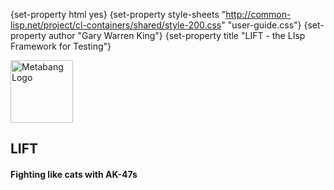 {set-property html yes}
{set-property style-sheets "http://common-lisp.net/project/cl-containers/shared/style-200.css" "user-guide.css"}
{set-property author "Gary Warren King"}
{set-property title "LIFT - the LIsp Framework for Testing"}

  [del.icio.us]: http://del.icio.us
  [Arnesi]: http://common-lisp.net/project/bese/arnesi.html
  [darcs]: http://www.darcs.net/
  [asdf-install]: http://common-lisp.net/project/asdf-install
  [gwking]: http://www.metabang.com/
  [metabang-software]: http://www.metabang.com/open-source-software.html
  [unCLog]: http://unclog.metabang.com/
  [mit-license]: http://www.opensource.org/licenses/mit-license.php

  [user-guide]: user-guide.html
  [Overview]: overview.html
  [FAQ]: faq.html

  [tarball]: http://common-lisp.net/project/lift/lift_latest.tar.gz
  [lift-changelog]: changelog.html
  [lift-cliki]: http://www.cliki.net/lift
  [lift-mailing-list]: http://common-lisp.net/cgi-bin/mailman/listinfo/lift-devel
  [lift-email]: mailto:lift-devel@common-lisp.net

  [Log5]: http://common-lisp.net/project/log5
  [ASDF-install]: http://common-lisp.net/project/asdf-install
  
  [SUnit]: http://www.sunit.com/
  [JUnit]: http://www.junit.com/
  
<div class="header">
	<span class="logo"><a href="http://www.metabang.com/" title="metabang.com"><img src="http://common-lisp.net/project/cl-containers/shared/metabang-2.png" title="metabang.com" width="100" alt="Metabang Logo" /></a></span>

## LIFT

#### Fighting like cats with AK-47s

</div>
